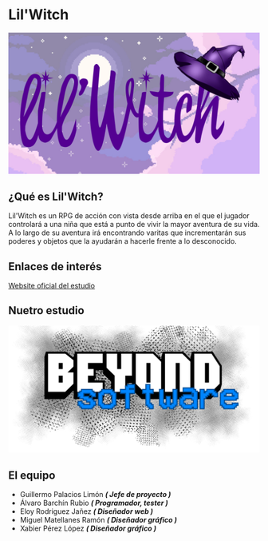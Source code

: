 # Lil'Witch

![alt text](https://github.com/TecnologiaVideojuegos/proyecto-videojuego-beyond-software/blob/master/Programacion/LilWitch/resources/logos/logo_1.png "Logo")

## ¿Qué es Lil'Witch?
Lil'Witch es un RPG de acción con vista desde arriba en el que el jugador controlará a una niña que está a punto de vivir la mayor aventura de su vida. A lo largo de su aventura irá encontrando varitas que incrementarán sus poderes y objetos que la ayudarán a hacerle frente a lo desconocido. 

## Enlaces de interés
[Website oficial del estudio](https://guillermopalacios97.wixsite.com/beyond-software)

## Nuetro estudio
![alt text](https://github.com/TecnologiaVideojuegos/proyecto-videojuego-beyond-software/blob/master/Programacion/LilWitch/resources/logos/Logo_BeyondSoftware.png "Logo")

## El equipo
* Guillermo Palacios Limón  **_( Jefe de proyecto )_**
* Álvaro Barchín Rubio  **_( Programador, tester )_**
* Eloy Rodriguez Jañez  **_( Diseñador web )_**
* Miguel Matellanes Ramón  **_( Diseñador gráfico )_**
* Xabier Pérez López  **_( Diseñador gráfico )_**